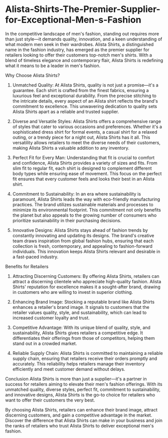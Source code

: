 # Alista-Shirts-The-Premier-Supplier-for-Exceptional-Men-s-Fashion
In the competitive landscape of men's fashion, standing out requires more than just style—it demands quality, innovation, and a keen understanding of what modern men seek in their wardrobes. Alista Shirts, a distinguished name in the fashion industry, has emerged as the premier supplier for retailers looking to offer their customers top-notch men's shirts. With a blend of timeless elegance and contemporary flair, Alista Shirts is redefining what it means to be a leader in men's fashion.

Why Choose Alista Shirts?
1. Unmatched Quality: At Alista Shirts, quality is not just a promise—it's a guarantee. Each shirt is crafted from the finest fabrics, ensuring a luxurious feel and exceptional durability. From the precise stitching to the intricate details, every aspect of an Alista shirt reflects the brand's commitment to excellence. This unwavering dedication to quality sets Alista Shirts apart as a reliable and trusted supplier.

2. Diverse and Versatile Styles: Alista Shirts offers a comprehensive range of styles that cater to various occasions and preferences. Whether it's a sophisticated dress shirt for formal events, a casual shirt for a relaxed outing, or a trendy piece for a night out, Alista Shirts has it all. This versatility allows retailers to meet the diverse needs of their customers, making Alista Shirts a valuable addition to any inventory.

3. Perfect Fit for Every Man: Understanding that fit is crucial to comfort and confidence, Alista Shirts provides a variety of sizes and fits. From slim fit to regular fit, each shirt is designed to complement different body types while ensuring ease of movement. This focus on the perfect fit ensures that every customer feels and looks their best in an Alista shirt.

4. Commitment to Sustainability: In an era where sustainability is paramount, Alista Shirts leads the way with eco-friendly manufacturing practices. The brand utilizes sustainable materials and processes to minimize its environmental footprint. This commitment not only benefits the planet but also appeals to the growing number of consumers who prioritize sustainability in their purchasing decisions.

5. Innovative Designs: Alista Shirts stays ahead of fashion trends by constantly innovating and updating its designs. The brand's creative team draws inspiration from global fashion hubs, ensuring that each collection is fresh, contemporary, and appealing to fashion-forward individuals. This innovation keeps Alista Shirts relevant and desirable in a fast-paced industry.

Benefits for Retailers
1. Attracting Discerning Customers: By offering Alista Shirts, retailers can attract a discerning clientele who appreciate high-quality fashion. Alista Shirts' reputation for excellence makes it a sought-after brand, drawing in customers who are willing to invest in superior clothing.

2. Enhancing Brand Image: Stocking a reputable brand like Alista Shirts enhances a retailer's brand image. It signals to customers that the retailer values quality, style, and sustainability, which can lead to increased customer loyalty and trust.

3. Competitive Advantage: With its unique blend of quality, style, and sustainability, Alista Shirts gives retailers a competitive edge. It differentiates their offerings from those of competitors, helping them stand out in a crowded market.

4. Reliable Supply Chain: Alista Shirts is committed to maintaining a reliable supply chain, ensuring that retailers receive their orders promptly and accurately. This reliability helps retailers manage their inventory efficiently and meet customer demand without delays.

Conclusion
Alista Shirts is more than just a supplier—it's a partner in success for retailers aiming to elevate their men's fashion offerings. With its unmatched quality, diverse styles, perfect fit, commitment to sustainability, and innovative designs, Alista Shirts is the go-to choice for retailers who want to offer their customers the very best.

By choosing Alista Shirts, retailers can enhance their brand image, attract discerning customers, and gain a competitive advantage in the market. Discover the difference that Alista Shirts can make in your business and join the ranks of retailers who trust Alista Shirts to deliver exceptional men's fashion.
